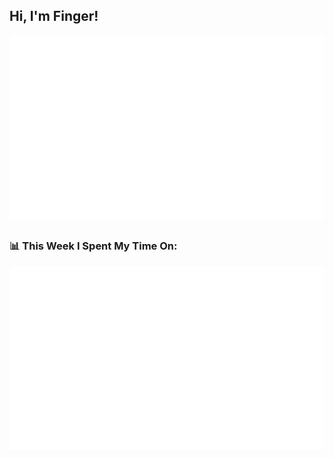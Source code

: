 <h2> Hi, I'm Finger!</h2>

<img align="right" src="https://raw.githubusercontent.com/spianmo/github-stats/master/generated/overview.svg#gh-light-mode-only">

<!-- <img align="right" height="160em" src="https://github-readme-stats-eight-theta.vercel.app/api/top-langs/?username=spianmo&layout=compact&langs_count=8&theme=algolia"/>	 -->
	
```go
package main

type Me struct {
	Name   string
	Job    string
	Code   string
	Skills string
}

func main() {
	me := &Me{
		Name:   "Finger",
		Job:    "Client-side Engineer",
		Code:   "Java and C++ and Others",
		Skills: "Android Security NLP ^o^",
	}
	_ = me
}
```


<h3>📊 This Week I Spent My Time On:</h3>
<img align='right' src="https://raw.githubusercontent.com/spianmo/github-stats/master/generated/languages.svg#gh-light-mode-only">

<!--START_SECTION:waka-->

```text
JSON                       46 mins         ██████░░░░░░░░░░░░░░░░░░░   23.60 %
textmate                   28 mins         ███▓░░░░░░░░░░░░░░░░░░░░░   14.34 %
C++                        18 mins         ██▒░░░░░░░░░░░░░░░░░░░░░░   09.54 %
Groovy                     18 mins         ██▒░░░░░░░░░░░░░░░░░░░░░░   09.40 %
Makefile                   14 mins         █▓░░░░░░░░░░░░░░░░░░░░░░░   07.20 %
Java                       13 mins         █▓░░░░░░░░░░░░░░░░░░░░░░░   07.02 %
```

<!--END_SECTION:waka-->
